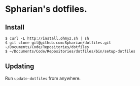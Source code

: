 # Spharian's dotfiles.

## Install

```shell
$ curl -L http://install.ohmyz.sh | sh
$ git clone git@github.com:Spharian/dotfiles.git ~/Documents/Code/Repositories/dotfiles
$ ~/Documents/Code/Repositories/dotfiles/bin/setup-dotfiles
```

## Updating

Run ``update-dotfiles`` from anywhere.
